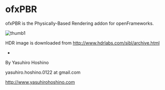 # ofxPBR

ofxPBR is the Physically-Based Rendering addon for openFrameworks.

![thumb1](images/thumbnail1.jpg)

HDR image is downloaded from http://www.hdrlabs.com/sibl/archive.html

-

By Yasuhiro Hoshino

yasuhiro.hoshino.0122 at gmail.com

http://www.yasuhirohoshino.com
